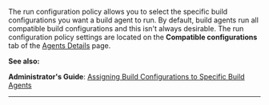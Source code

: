 [//]: # (title: Run Configuration Policy)
[//]: # (auxiliary-id: Run Configuration Policy)
The run configuration policy allows you to select the specific build configurations you want a build agent to run. By default, build agents run all compatible build configurations and this isn't always desirable. The run configuration policy settings are located on the __Compatible configurations__ tab of the [Agents Details](viewing-build-agent-details.md) page.

__See also:__

__Administrator's Guide__: [Assigning Build Configurations to Specific Build Agents](assigning-build-configurations-to-specific-build-agents.md)

__ __